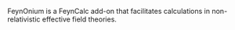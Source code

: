 FeynOnium is a FeynCalc add-on that facilitates calculations in non-relativistic effective field theories.
